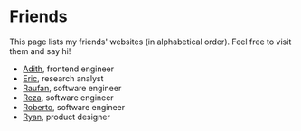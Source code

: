 # Friends

This page lists my friends' websites (in alphabetical order). 
Feel free to visit them and say hi!

- [Adith](https://adith.vercel.app), frontend engineer
- [Eric](https://algonacci.github.io), research analyst
- [Raufan](https://www.muhraufan.com/), software engineer
- [Reza](https://reza.nurfachmi.com), software engineer
- [Roberto](https://robertotambunan.id/), software engineer
- [Ryan](https://www.baghaskoro.my.id/), product designer 
